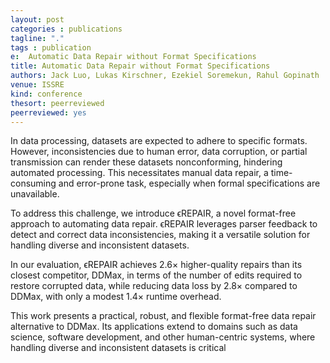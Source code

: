 ```yaml
---
layout: post
categories : publications
tagline: "."
tags : publication
e:  Automatic Data Repair without Format Specifications
title: Automatic Data Repair without Format Specifications
authors: Jack Luo, Lukas Kirschner, Ezekiel Soremekun, Rahul Gopinath
venue: ISSRE
kind: conference
thesort: peerreviewed
peerreviewed: yes
---
```


In data processing, datasets are expected to adhere to specific formats. However, inconsistencies due to human error, data corruption, or partial transmission can render these datasets nonconforming, hindering automated processing. This necessitates manual data repair, a time-consuming and error-prone task, especially when formal specifications are unavailable.

To address this challenge, we introduce ϵREPAIR, a novel format-free approach to automating data repair. ϵREPAIR leverages parser feedback to detect and correct data inconsistencies, making it a versatile solution for handling diverse and inconsistent datasets.

In our evaluation, ϵREPAIR achieves 2.6× higher-quality repairs than its closest competitor, DDMax, in terms of the number of edits required to restore corrupted data, while reducing data loss by 2.8× compared to DDMax, with only a modest 1.4× runtime overhead.

This work presents a practical, robust, and flexible format-free data repair alternative to DDMax. Its applications extend to domains such as data science, software development, and other human-centric systems, where handling diverse and inconsistent datasets is critical

[<em class="fa fa-book fa-lg" aria-hidden="true"></em>](/resources/issre2025/luo2025automatic.bib "paper")
[<em class="fa fa-bookmark-o fa-lg" aria-hidden="true"></em>](https://raw.githubusercontent.com/rahulgopinath/rahulgopinath.github.io/master/resources/issre2025/luo2025automatic.bib "reference")

